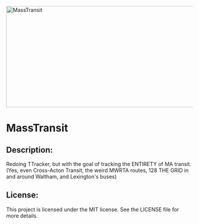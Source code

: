 <img width="1920" height="274" alt="MassTransit" src="https://github.com/user-attachments/assets/34e4bb35-0486-4d45-98e5-9be73c1a40ce" />

# MassTransit

## Description:
Redoing TTracker, but with the goal of tracking the ENTIRETY of MA transit.  
(Yes, even Cross-Acton Transit, the weird MWRTA routes, 128 THE GRID in and around Waltham, and Lexington's buses)  

## License:
This project is licensed under the MIT license. See the LICENSE file for more details.
